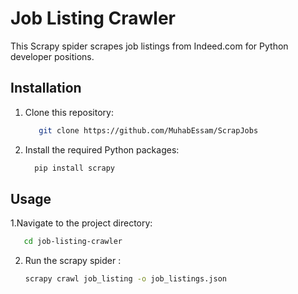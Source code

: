# Job Listing Crawler

This Scrapy spider scrapes job listings from Indeed.com for Python developer positions.

## Installation

1. Clone this repository:
   ```bash
      git clone https://github.com/MuhabEssam/ScrapJobs
   ```
2. Install the required Python packages:
   ```bash
     pip install scrapy
   ```
## Usage
1.Navigate to the project directory:
   ```bash
      cd job-listing-crawler
 ```

2. Run the scrapy spider :
    ```bash
    scrapy crawl job_listing -o job_listings.json
 ```

